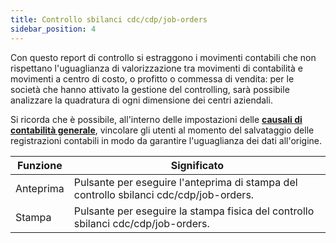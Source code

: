 ```yaml
---
title: Controllo sbilanci cdc/cdp/job-orders
sidebar_position: 4
---
```


Con questo report di controllo si estraggono i movimenti contabili che non rispettano l'uguaglianza di valorizzazione tra movimenti di contabilità e movimenti a centro di costo, o profitto o commessa di vendita: per le società che hanno attivato la gestione del controlling, sarà possibile analizzare la quadratura di ogni dimensione dei centri aziendali.

Si ricorda che è possibile, all'interno delle impostazioni delle **[causali di contabilità generale](/docs/configurations/tables/finance/ledger-records-templates/ledger-records-templates)**, vincolare gli utenti al momento del salvataggio delle registrazioni contabili in modo da garantire l'uguaglianza dei dati all'origine.



| Funzione | Significato |
| --- | --- |
| Anteprima | Pulsante per eseguire l'anteprima di stampa del controllo sbilanci cdc/cdp/job-orders. |
| Stampa | Pulsante per eseguire la stampa fisica del controllo sbilanci cdc/cdp/job-orders. |






